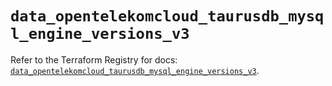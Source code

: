 # `data_opentelekomcloud_taurusdb_mysql_engine_versions_v3`

Refer to the Terraform Registry for docs: [`data_opentelekomcloud_taurusdb_mysql_engine_versions_v3`](https://registry.terraform.io/providers/opentelekomcloud/opentelekomcloud/1.36.50/docs/data-sources/taurusdb_mysql_engine_versions_v3).

